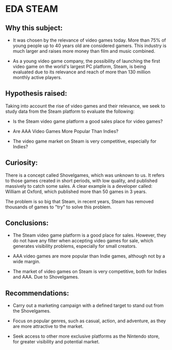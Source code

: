 # EDA STEAM

## Why this subject:

- It was chosen by the relevance of video games today. More than 75% of young people up to 40 years old are considered gamers. This industry is much larger and raises more money than film and music combined.

- As a young video game company, the possibility of launching the first video game on the world's largest PC platform, Steam, is being evaluated due to its relevance and reach of more than 130 million monthly active players.

## Hypothesis raised:

Taking into account the rise of video games and their relevance, we seek to study data from the Steam platform to evaluate the following:

- Is the Steam video game platform a good sales place for video games?

- Are AAA Video Games More Popular Than Indies?

- The video game market on Steam is very competitive, especially for Indies?

## Curiosity:

There is a concept called Shovelgames, which was unknown to us. It refers to those games created in short periods, with low quality, and published massively to catch some sales. A clear example is a developer called: William at Oxford, which published more than 50 games in 3 years.

The problem is so big that Steam, in recent years, Steam has removed thousands of games to "try" to solve this problem.

## Conclusions:

- The Steam video game platform is a good place for sales. However, they do not have any filter when accepting video games for sale, which generates visibility problems, especially for small creators.

- AAA video games are more popular than Indie games, although not by a wide margin.

- The market of video games on Steam is very competitive, both for Indies and AAA. Due to Shovelgames.

## Recommendations:

- Carry out a marketing campaign with a defined target to stand out from the Shovelgames.

- Focus on popular genres, such as casual, action, and adventure, as they are more attractive to the market.

- Seek access to other more exclusive platforms as the Nintendo store, for greater visibility and potential market.
